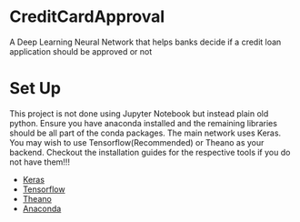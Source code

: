 # CreditCardApproval
A Deep Learning Neural Network that helps banks decide if a credit loan application should be approved or not

# Set Up
This project is not done using Jupyter Notebook but instead plain old python. Ensure you have anaconda installed and the remaining libraries should be all part of the conda packages. The main network uses Keras. You may wish to use Tensorflow(Recommended) or Theano as your backend. Checkout the installation guides for the respective tools if you do not have them!!!

+ [Keras](https://keras.io/)
+ [Tensorflow](https://www.tensorflow.org/install/)
+ [Theano](http://deeplearning.net/software/theano/)
+ [Anaconda](https://docs.anaconda.com/anaconda/install/)
